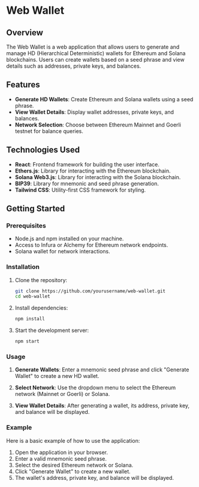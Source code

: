 # Web Wallet

## Overview

The Web Wallet is a web application that allows users to generate and manage HD (Hierarchical Deterministic) wallets for Ethereum and Solana blockchains. Users can create wallets based on a seed phrase and view details such as addresses, private keys, and balances.

## Features

- **Generate HD Wallets**: Create Ethereum and Solana wallets using a seed phrase.
- **View Wallet Details**: Display wallet addresses, private keys, and balances.
- **Network Selection**: Choose between Ethereum Mainnet and Goerli testnet for balance queries.

## Technologies Used

- **React**: Frontend framework for building the user interface.
- **Ethers.js**: Library for interacting with the Ethereum blockchain.
- **Solana Web3.js**: Library for interacting with the Solana blockchain.
- **BIP39**: Library for mnemonic and seed phrase generation.
- **Tailwind CSS**: Utility-first CSS framework for styling.

## Getting Started

### Prerequisites

- Node.js and npm installed on your machine.
- Access to Infura or Alchemy for Ethereum network endpoints.
- Solana wallet for network interactions.

### Installation

1. Clone the repository:

    ```bash
    git clone https://github.com/yourusername/web-wallet.git
    cd web-wallet
    ```

2. Install dependencies:

    ```bash
    npm install
    ```

3. Start the development server:

    ```bash
    npm start
    ```

### Usage

1. **Generate Wallets**: Enter a mnemonic seed phrase and click "Generate Wallet" to create a new HD wallet.

2. **Select Network**: Use the dropdown menu to select the Ethereum network (Mainnet or Goerli) or Solana.

3. **View Wallet Details**: After generating a wallet, its address, private key, and balance will be displayed.

### Example

Here is a basic example of how to use the application:

1. Open the application in your browser.
2. Enter a valid mnemonic seed phrase.
3. Select the desired Ethereum network or Solana.
4. Click "Generate Wallet" to create a new wallet.
5. The wallet's address, private key, and balance will be displayed.
